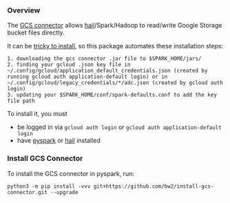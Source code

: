 ### Overview
The [GCS connector](https://cloud.google.com/dataproc/docs/concepts/connectors/cloud-storage) allows [hail](https://hail.is/docs/0.2/utils/index.html)/Spark/Hadoop to read/write Google Storage bucket files directly.

It can be [tricky to install](https://github.com/GoogleCloudDataproc/hadoop-connectors/blob/master/gcs/INSTALL.md), so this package automates these installation steps:

```
1. downloading the gcs connector .jar file to $SPARK_HOME/jars/ 
2. finding your gcloud .json key file in ~/.config/gcloud/application_default_credentials.json (created by running gcloud auth application-default login) or in ~/.config/gcloud/legacy_credentials/*/adc.json (created by gcloud auth login) 
3. updating your $SPARK_HOME/conf/spark-defaults.conf to add the key file path
```

To install it, you must 
- be logged in via `gcloud auth login` or `gcloud auth application-default login`
- have [pyspark](https://spark.apache.org/docs/latest/api/python/index.html) or [hail](https://hail.is) installed 


### Install GCS Connector
To install the GCS connector in pyspark, run:
```
python3 -m pip install -vvv git+https://github.com/bw2/install-gcs-connector.git --upgrade
```



